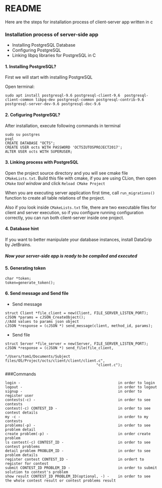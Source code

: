 # README #

Here are the steps for installation process of client-server app written in c

### Installation process of server-side app ###

* Installing PostgreSQL Database
* Configuring PostgreSQL
* Linking libpq libraries for PostgreSQL in C

#### 1. Installing PostgreSQL? ####

First we will start with installing PostgreSQL

Open terminal:

```
sudo apt install postgresql-9.6 postgresql-client-9.6  postgresql-client-common libpq-dev postgresql-common postgresql-contrib-9.6 postgresql-server-dev-9.6 postgresql-doc-9.6
```
#### 2. Cofiguring PostgreSQL? ####
After installation, execute following commands in terminal
```
sudo su postgres
psql
CREATE DATABASE "OCTS";
CREATE USER octs WITH PASSWORD 'OCTSIUTOSPROJECT2017';
ALTER USER octs WITH SUPERUSER;
```
#### 3. Linking process with PostgreSQL ####

Open the project source directory and you will see cmake file
`CMakeLists.txt`. Build this file with cmake, if you are using CLion, 
then open `CMake` _tool window_ and click `Reload CMake Project`

When you are executing server application first time, call `run_migrations()` function to create all table relations of the project.

Also if you look inside `CMakeLists.txt` file, there are two executable files for client and server execution, so if you configure running configuration correctly, you can run both client-server inside one project.
#### 4. Database hint ####

If you want to better manipulate your database instances, install DataGrip by JetBrains.

##### Now your server-side app is ready to be compiled and executed ####

#### 5. Generating token
```
char *token;
token=generate_token();
```

#### 6. Send message and Send file
* Send message
```
struct Client *file_client = new(Client, FILE_SERVER_LISTEN_PORT);
cJSON *params = cJSON_CreateObject();
//Add values to params json object
cJSON *response = (cJSON *) send_message(client, method_id, params);
```
* Send file
```
struct Server *file_server = new(Server, FILE_SERVER_LISTEN_PORT);
cJSON *response = (cJSON *) send_file(file_client,
                                          "/Users/tom1/Documents/Subject files/OS/Project/octs/client/client/client.c",
                                          "client.c");
```
###Commands
```
login -                                             in order to login
logout -                                            in order to logout
signup -                                            in order to register user
contests(-c) -                                      in order to see contests
contest(-c) CONTEST_ID -                            in order to see contest details
my -c -                                             in order to my contests
problems(-p) -                                      in order to see problem detail
create problem(-p) -                                in order create problem
ls contest(-c) CONTEST_ID -                         in order to see contest problems
detail problem PROBLEM_ID -                         in order to see problem details
register contest CONTEST_ID -                       in ordert to register for contest
submit CONTEST_ID PROBLEM_ID -                      in order to submit solution to contest's problem
show result CONTEST_ID PROBLEM_ID(optional, -) -    in order to see the whole contest result or contest problems result  
```